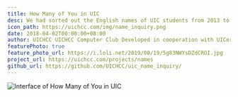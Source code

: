 ```yaml
---
title: How Many of You in UIC
desc: We had sorted out the English names of UIC students from 2013 to 2017, see how many people have the same name as you.
icon_path: https://uichcc.com/img/name_inquiry.png
date: 2018-04-02T00:00:00+08:00
author: UICHCC UICHCC Computer Club Developed in cooperation with UICer New Media Studio
featurePhoto: true
feature_photo_url: https://i.loli.net/2019/08/19/5g83NWYsDZdCROI.jpg
project_url: https://uichcc.com/projects/names
github_url: https://github.com/UICHCC/uic_name_inquiry/
---
```


![Interface of How Many of You in UIC](https://uichcc.com/uploads/img/uichcc.com_uic_name_inquiry_(iPhone%208).png)